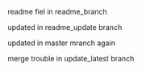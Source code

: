 readme fiel in readme_branch

updated in readme_update branch

updated in master mranch again

merge trouble in update_latest branch
